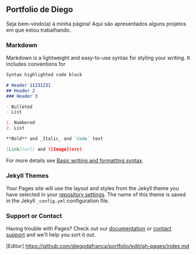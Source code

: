 ## Portfolio de Diego


Seja bem-vindo(a) à minha página! Aqui são apresentados alguns projetos em que estou trabalhando. 




### Markdown

Markdown is a lightweight and easy-to-use syntax for styling your writing. It includes conventions for

```markdown
Syntax highlighted code block

# Header 11231231
## Header 2
### Header 3

- Bulleted
- List

1. Numbered
2. List

**Bold** and _Italic_ and `Code` text

[Link](url) and ![Image](src)
```

For more details see [Basic writing and formatting syntax](https://docs.github.com/en/github/writing-on-github/getting-started-with-writing-and-formatting-on-github/basic-writing-and-formatting-syntax).

### Jekyll Themes

Your Pages site will use the layout and styles from the Jekyll theme you have selected in your [repository settings](https://github.com/diegodafranca/portfolio/settings/pages). The name of this theme is saved in the Jekyll `_config.yml` configuration file.

### Support or Contact

Having trouble with Pages? Check out our [documentation](https://docs.github.com/categories/github-pages-basics/) or [contact support](https://support.github.com/contact) and we’ll help you sort it out.

[Editor] https://github.com/diegodafranca/portfolio/edit/gh-pages/index.md
